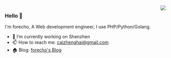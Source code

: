 <img align="right" src="https://github-readme-stats.vercel.app/api?username=forecho&hide_title=true&show_icons=true" />

### Hello 👋

I'm forecho, A Web development engineer, I use PHP/Python/Golang.

- 🔭 I’m currently working on Shenzhen
- 📫 How to reach me: caizhenghai@gmail.com
- 🏠 Blog: [forecho's Blog](https://blog.forecho.com/)
